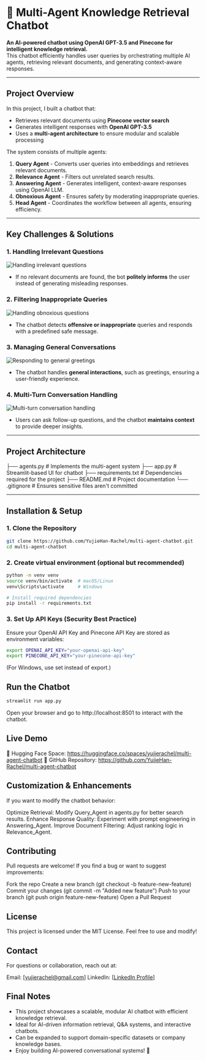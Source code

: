 # 🤖 Multi-Agent Knowledge Retrieval Chatbot

 **An AI-powered chatbot using OpenAI GPT-3.5 and Pinecone for intelligent knowledge retrieval.**  
This chatbot efficiently handles user queries by orchestrating multiple AI agents, retrieving relevant documents, and generating context-aware responses.

---

## Project Overview

In this project, I built a chatbot that:

- Retrieves relevant documents using **Pinecone vector search**  
- Generates intelligent responses with **OpenAI GPT-3.5**  
- Uses a **multi-agent architecture** to ensure modular and scalable processing  

The system consists of multiple agents:

1. **Query Agent**  - Converts user queries into embeddings and retrieves relevant documents.  
2. **Relevance Agent**  - Filters out unrelated search results.  
3. **Answering Agent**  - Generates intelligent, context-aware responses using OpenAI LLM.  
4. **Obnoxious Agent**  - Ensures safety by moderating inappropriate queries.  
5. **Head Agent**  - Coordinates the workflow between all agents, ensuring efficiency.  

---

## Key Challenges & Solutions

### 1. Handling Irrelevant Questions
![Handling irrelevant questions](https://imgur.com/1bjnijr.png)  
- If no relevant documents are found, the bot **politely informs** the user instead of generating misleading responses.

### 2. Filtering Inappropriate Queries
![Handling obnoxious questions](https://imgur.com/qkeXAXY.png)  
- The chatbot detects **offensive or inappropriate** queries and responds with a predefined safe message.

### 3. Managing General Conversations
![Responding to general greetings](https://imgur.com/qSOcKWE.png)  
- The chatbot handles **general interactions**, such as greetings, ensuring a user-friendly experience.

### 4. Multi-Turn Conversation Handling
![Multi-turn conversation handling](https://imgur.com/mg10wRS.png)  
- Users can ask follow-up questions, and the chatbot **maintains context** to provide deeper insights.

---

## Project Architecture

├── agents.py # Implements the multi-agent system 
├── app.py # Streamlit-based UI for chatbot 
├── requirements.txt # Dependencies required for the project 
├── README.md # Project documentation 
└── .gitignore # Ensures sensitive files aren't committed


---

## Installation & Setup

### 1. Clone the Repository

```bash
git clone https://github.com/YujieHan-Rachel/multi-agent-chatbot.git
cd multi-agent-chatbot
```
### 2. Create virtual environment (optional but recommended)
```bash
python -m venv venv
source venv/bin/activate  # macOS/Linux
venv\Scripts\activate     # Windows

# Install required dependencies
pip install -r requirements.txt
```

### 3. Set Up API Keys (Security Best Practice)
Ensure your OpenAI API Key and Pinecone API Key are stored as environment variables:
```bash
export OPENAI_API_KEY="your-openai-api-key"
export PINECONE_API_KEY="your-pinecone-api-key"
```
(For Windows, use set instead of export.)

## Run the Chatbot
```bash
streamlit run app.py
```
Open your browser and go to http://localhost:8501 to interact with the chatbot.
## Live Demo
🔗 Hugging Face Space: https://huggingface.co/spaces/yujierachel/multi-agent-chatbot
📂 GitHub Repository: https://github.com/YujieHan-Rachel/multi-agent-chatbot

## Customization & Enhancements
If you want to modify the chatbot behavior:

Optimize Retrieval: Modify Query_Agent in agents.py for better search results.
Enhance Response Quality: Experiment with prompt engineering in Answering_Agent.
Improve Document Filtering: Adjust ranking logic in Relevance_Agent.
## Contributing
Pull requests are welcome! If you find a bug or want to suggest improvements:

Fork the repo
Create a new branch (git checkout -b feature-new-feature)
Commit your changes (git commit -m "Added new feature")
Push to your branch (git push origin feature-new-feature)
Open a Pull Request
## License
This project is licensed under the MIT License. Feel free to use and modify!

## Contact
For questions or collaboration, reach out at:

Email: [yujierachel@gmail.com]
LinkedIn: [[LinkedIn Profile](https://www.linkedin.com/in/yujie-rachel-han/)]

## Final Notes
- This project showcases a scalable, modular AI chatbot with efficient knowledge retrieval.
- Ideal for AI-driven information retrieval, Q&A systems, and interactive chatbots.
- Can be expanded to support domain-specific datasets or company knowledge bases.
- Enjoy building AI-powered conversational systems! 🚀
